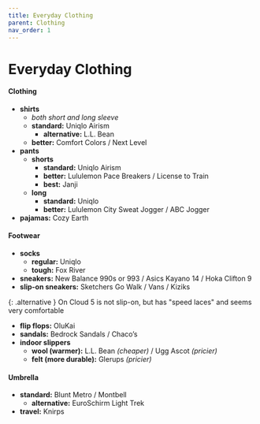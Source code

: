 ```yaml
---
title: Everyday Clothing
parent: Clothing
nav_order: 1
---
```

# Everyday Clothing

#### Clothing

- **shirts** 
	- *both short and long sleeve*
	- **standard:** Uniqlo Airism
		- **alternative:** L.L. Bean
	- **better:** Comfort Colors / Next Level
- **pants**
	- **shorts** 
		- **standard:** Uniqlo Airism
		- **better:** Lululemon Pace Breakers / License to Train
		- **best:** Janji
	- **long** 
		- **standard:** Uniqlo
		- **better:** Lululemon City Sweat Jogger / ABC Jogger
- **pajamas:** Cozy Earth

#### Footwear

- **socks** 
	- **regular:** Uniqlo
	- **tough:** Fox River
- **sneakers:** New Balance 990s or 993 / Asics Kayano 14 / Hoka Clifton 9
- **slip-on sneakers:** Sketchers Go Walk / Vans / Kiziks

{: .alternative }
On Cloud 5 is not slip-on, but has "speed laces" and seems very comfortable

- **flip flops:** OluKai
- **sandals:** Bedrock Sandals / Chaco’s
- **indoor slippers** 
	- **wool (warmer):** L.L. Bean *(cheaper)* / Ugg Ascot *(pricier)*
	- **felt (more durable):** Glerups *(pricier)*

#### Umbrella

- **standard:** Blunt Metro / Montbell
	- **alternative:** EuroSchirm Light Trek
- **travel:** Knirps
